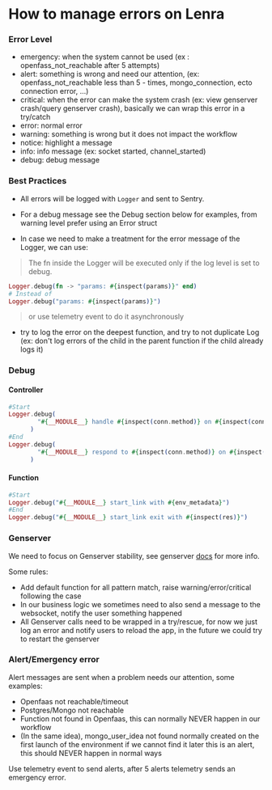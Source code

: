 # How to manage errors on Lenra

### Error Level

- emergency: when the system cannot be used (ex : openfass_not_reachable after 5 attempts)  
- alert: something is wrong and need our attention, (ex: openfass_not_reachable less than 5 - times, mongo_connection, ecto connection error, ...)  
- critical: when the error can make the system crash (ex: view genserver crash/query genserver crash), basically we can wrap this error in a try/catch  
- error: normal error  
- warning: something is wrong but it does not impact the workflow  
- notice: highlight a message  
- info: info message (ex: socket started, channel_started)  
- debug: debug message  

### Best Practices
- All errors will be logged with `Logger` and sent to Sentry.

- For a debug message see the Debug section below for examples, from warning level prefer using an Error struct

- In case we need to make a treatment for the error message of the Logger, we can use:

>The fn inside the Logger will be executed only if the log level is set to debug.

```elixir
Logger.debug(fn -> "params: #{inspect(params)}" end)
# Instead of
Logger.debug("params: #{inspect(params)}")
```

> or use telemetry event to do it asynchronously

- try to log the error on the deepest function, and try to not duplicate Log (ex: don't log errors of the child in the parent function if the child already logs it)

### Debug

#### Controller

```elixir
#Start
Logger.debug(
        "#{__MODULE__} handle #{inspect(conn.method)} on #{inspect(conn.request_path)} with path_params #{inspect(conn.path_params)} and body_params #{inspect(conn.body_params)}"
      )
#End
Logger.debug(
        "#{__MODULE__} respond to #{inspect(conn.method)} on #{inspect(conn.request_path)} with res #{inspect(<res>)}"
      )
```

#### Function
```elixir
#Start
Logger.debug("#{__MODULE__} start_link with #{env_metadata}")
#End
Logger.debug("#{__MODULE__} start_link exit with #{inspect(res)}")
```


### Genserver

We need to focus on Genserver stability, see genserver [docs](docs/errorsLogic.md) for more info.

Some rules:
- Add default function for all pattern match, raise warning/error/critical following the case
- In our business logic we sometimes need to also send a message to the websocket, notify the user something happened
- All Genserver calls need to be wrapped in a try/rescue, for now we just log an error and notify users to reload the app, in the future we could try to restart the genserver

### Alert/Emergency error  
  
Alert messages are sent when a problem needs our attention, some examples:
- Openfaas not reachable/timeout
- Postgres/Mongo not reachable
- Function not found in Openfaas, this can normally NEVER happen in our workflow
- (In the same idea), mongo_user_idea not found normally created on the first launch of the environment if we cannot find it later this is an alert, this should NEVER happen in normal ways

Use telemetry event to send alerts, after 5 alerts telemetry sends an emergency error.